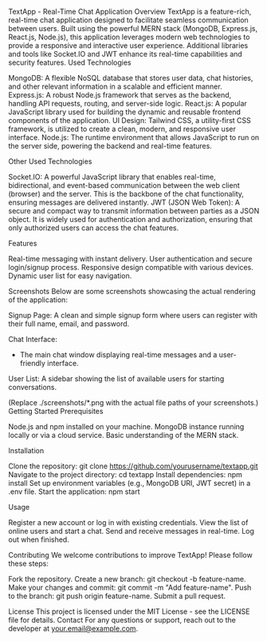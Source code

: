 TextApp - Real-Time Chat Application
Overview
TextApp is a feature-rich, real-time chat application designed to facilitate seamless communication between users. Built using the powerful MERN stack (MongoDB, Express.js, React.js, Node.js), this application leverages modern web technologies to provide a responsive and interactive user experience. Additional libraries and tools like Socket.IO and JWT enhance its real-time capabilities and security features.
Used Technologies

MongoDB: A flexible NoSQL database that stores user data, chat histories, and other relevant information in a scalable and efficient manner.
Express.js: A robust Node.js framework that serves as the backend, handling API requests, routing, and server-side logic.
React.js: A popular JavaScript library used for building the dynamic and reusable frontend components of the application.
UI Design: Tailwind CSS, a utility-first CSS framework, is utilized to create a clean, modern, and responsive user interface.
Node.js: The runtime environment that allows JavaScript to run on the server side, powering the backend and real-time features.

Other Used Technologies

Socket.IO: A powerful JavaScript library that enables real-time, bidirectional, and event-based communication between the web client (browser) and the server. This is the backbone of the chat functionality, ensuring messages are delivered instantly.
JWT (JSON Web Token): A secure and compact way to transmit information between parties as a JSON object. It is widely used for authentication and authorization, ensuring that only authorized users can access the chat features.

Features

Real-time messaging with instant delivery.
User authentication and secure login/signup process.
Responsive design compatible with various devices.
Dynamic user list for easy navigation.

Screenshots
Below are some screenshots showcasing the actual rendering of the application:

Signup Page:
A clean and simple signup form where users can register with their full name, email, and password.

Chat Interface:


-   The main chat window displaying real-time messages and a user-friendly interface.

User List:
A sidebar showing the list of available users for starting conversations.


(Replace ./screenshots/*.png with the actual file paths of your screenshots.)
Getting Started
Prerequisites

Node.js and npm installed on your machine.
MongoDB instance running locally or via a cloud service.
Basic understanding of the MERN stack.

Installation

Clone the repository: git clone https://github.com/yourusername/textapp.git
Navigate to the project directory: cd textapp
Install dependencies: npm install
Set up environment variables (e.g., MongoDB URI, JWT secret) in a .env file.
Start the application: npm start

Usage

Register a new account or log in with existing credentials.
View the list of online users and start a chat.
Send and receive messages in real-time.
Log out when finished.

Contributing
We welcome contributions to improve TextApp! Please follow these steps:

Fork the repository.
Create a new branch: git checkout -b feature-name.
Make your changes and commit: git commit -m "Add feature-name".
Push to the branch: git push origin feature-name.
Submit a pull request.

License
This project is licensed under the MIT License - see the LICENSE file for details.
Contact
For any questions or support, reach out to the developer at your.email@example.com.
